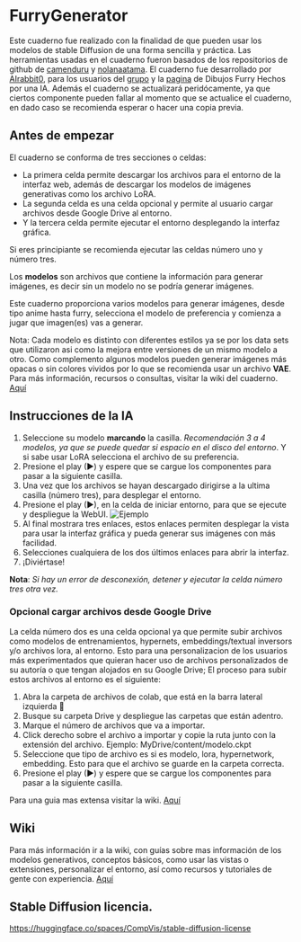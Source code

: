 # FurryGenerator
Este cuaderno fue realizado con la finalidad de que pueden usar los modelos de stable Diffusion de una forma sencilla y práctica.
Las herramientas usadas en el cuaderno fueron basados de los repositorios de github de [camenduru](https://github.com/camenduru) y [nolanaatama](https://github.com/nolanaatama).
El cuaderno fue desarrollado por [AIrabbit0](https://github.com/AIrabbit0/FurryGenerator), para los usuarios del [grupo](https://www.facebook.com/groups/429481779336019) y la [pagina](https://www.facebook.com/profile.php?id=100086789162708) de Dibujos Furry Hechos por una IA.
Además el cuaderno se actualizará peridócamente, ya que ciertos componente pueden fallar al momento que se actualice el cuaderno, en dado caso se recomienda esperar o hacer una copia previa.

## **Antes de empezar**
El cuaderno se conforma de tres secciones o celdas:
* La primera celda permite descargar los archivos para el entorno de la interfaz web, además de descargar los modelos de imágenes generativas como los archivo LoRA.
* La segunda celda es una celda opcional y permite al usuario cargar archivos desde Google Drive al entorno.
* Y la tercera celda permite ejecutar el entorno desplegando la interfaz gráfica.

Si eres principiante se recomienda ejecutar las celdas número uno y número tres.

Los **modelos** son archivos que contiene la información para generar imágenes, es decir sin un modelo no se podría generar imágenes.

Este cuaderno proporciona varios modelos para generar imágenes, desde tipo anime hasta furry, selecciona el modelo de preferencia y comienza a jugar que imagen(es) vas a generar.

Nota: Cada modelo es distinto con diferentes estilos ya se por los data sets que utilizaron asi como la mejora entre versiones de un mismo modelo a otro. Como complemento algunos modelos pueden generar imágenes más opacas o sin colores vividos por lo que se recomienda usar un archivo **VAE**.
Para más información, recursos o consultas, visitar la wiki del cuaderno. [Aquí](https://github.com/AIrabbit0/FurryGenerator/wiki)

## **Instrucciones de la IA**

1. Seleccione su modelo **marcando** la casilla. _Recomendación 3 a 4 modelos, ya que se puede quedar si espacio en el disco del entorno_. Y si sabe usar LoRA selecciona el archivo de su preferencia. 
2. Presione el play (▶) y espere que se cargue los componentes para pasar a la siguiente casilla.
3. Una vez que los archivos se hayan descargado dirigirse a la ultima casilla (número tres), para desplegar el entorno. 
4. Presione el play (▶), en la celda de iniciar entorno, para que se ejecute y despliegue la WebUI.
![Ejemplo](https://dochub.com/rabbit0bot/275eAYrVo3JjjnMVzXnBNQ/link-png?dt=s7zS8X3s9xtfmqkXWcBD)
5. Al final mostrara tres enlaces, estos enlaces permiten desplegar la vista para usar la interfaz gráfica y pueda generar sus imágenes con más facilidad.
6. Selecciones cualquiera de los dos últimos enlaces para abrir la interfaz.
7. ¡Diviértase!

**Nota**: *Si hay un error de desconexión, detener y ejecutar la celda número tres otra vez.*

### Opcional cargar archivos desde Google Drive

La celda número dos es una celda opcional ya que permite subir archivos como modelos de entrenamientos, hypernets, embeddings/textual inversors y/o archivos lora, al entorno. Esto para una personalizacion de los usuarios más experimentados que quieran hacer uso de archivos personalizados de su autoría o que tengan alojados en su Google Drive; El proceso para subir estos archivos al entorno es el siguiente:

1.	Abra la carpeta de archivos de colab, que está en la barra lateral izquierda 📁
2.	Busque su carpeta Drive y despliegue las carpetas que están adentro.
3.	Marque el número de archivos que va a importar.
4.	Click derecho sobre el archivo a importar y copie la ruta junto con la extensión del archivo. Ejemplo: MyDrive/content/modelo.ckpt
5.	Seleccione que tipo de archivo es si es modelo, lora, hypernetwork, embedding. Esto para que el archivo se guarde en la carpeta correcta.
6.	Presione el play (▶) y espere que se cargue los componentes para pasar a la siguiente casilla.

Para una guia mas extensa visitar la wiki. [Aquí](https://github.com/AIrabbit0/FurryGenerator/wiki)

## Wiki
Para más información ir a la wiki, con guías sobre mas información de los modelos generativos, conceptos básicos, como usar las vistas o extensiones, personalizar el entorno, así como recursos y tutoriales de gente con experiencia. [Aquí](https://github.com/AIrabbit0/FurryGenerator/wiki)

## Stable Diffusion licencia.
https://huggingface.co/spaces/CompVis/stable-diffusion-license
